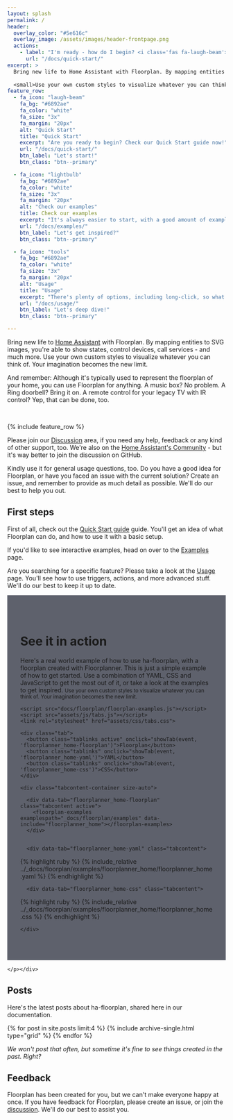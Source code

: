 ```yaml
---
layout: splash
permalink: /
header:
  overlay_color: "#5e616c"
  overlay_image: /assets/images/header-frontpage.png
  actions:
    - label: "I'm ready - how do I begin? <i class='fas fa-laugh-beam'></i>"
      url: "/docs/quick-start/"
excerpt: >
  Bring new life to Home Assistant with Floorplan. By mapping entities to SVG images, you’re able to show states, control devices, call services - and much more.
  
  <small>Use your own custom styles to visualize whatever you can think of. Your imagination becomes the new limit.</small>
feature_row:
  - fa_icon: "laugh-beam"
    fa_bg: "#6892ae"
    fa_color: "white"
    fa_size: "3x"
    fa_margin: "20px"
    alt: "Quick Start"
    title: "Quick Start"
    excerpt: "Are you ready to begin? Check our Quick Start guide now!"
    url: "/docs/quick-start/"
    btn_label: "Let's start!"
    btn_class: "btn--primary"

  - fa_icon: "lightbulb"
    fa_bg: "#6892ae"
    fa_color: "white"
    fa_size: "3x"
    fa_margin: "20px"
    alt: "Check our examples"
    title: Check our examples
    excerpt: "It's always easier to start, with a good amount of examples. So, go get them!"
    url: "/docs/examples/"
    btn_label: "Let's get inspired?"
    btn_class: "btn--primary"

  - fa_icon: "tools"
    fa_bg: "#6892ae"
    fa_color: "white"
    fa_size: "3x"
    fa_margin: "20px"
    alt: "Usage"
    title: "Usage"
    excerpt: "There's plenty of options, including long-click, so what are you waiting for?"
    url: "/docs/usage/"
    btn_label: "Let's deep dive!"
    btn_class: "btn--primary"

---
```


Bring new life to [Home Assistant](https://www.home-assistant.io/) with Floorplan. By mapping entities to SVG images, you're able to show states, control devices, call services - and much more. Use your own custom styles to visualize whatever you can think of. Your imagination becomes the new limit.

And remember: Although it's typically used to represent the floorplan of your home, you can use Floorplan for anything. A music box? No problem. A Ring doorbell? Bring it on. A remote control for your legacy TV with IR control? Yep, that can be done, too.

<br>

{% include feature_row %}

Please join our [Discussion](https://github.com/ExperienceLovelace/ha-floorplan/discussions) area, if you need any help, feedback or any kind of other support, too. We're also on the [Home Assistant's Community](https://community.home-assistant.io/t/floorplan-now-available-as-a-lovelace-card/115489) - but it's way better to join the discussion on GitHub.

Kindly use it for general usage questions, too. Do you have a good idea for Floorplan, or have you faced an issue with the current solution? Create an issue, and remember to provide as much detail as possible. We'll do our best to help you out.


## First steps

First of all, check out the [Quick Start guide](./docs/quick-start/) guide. You'll get an idea of what Floorplan can do, and how to use it with a basic setup.

If you'd like to see interactive examples, head on over to the [Examples](./docs/examples/) page.

Are you searching for a specific feature? Please take a look at the [Usage](./docs/usage/) page. You'll see how to use triggers, actions, and more advanced stuff. We'll do our best to keep it up to date.

<div class="page__hero--overlay" style="padding:50px 30px;background-color: #5e616c; background-image: url('/ha-floorplan/assets/images/bg-frontpage.png');">
    <div class="wrapper">
      <h1 id="page-title" class="page__title" itemprop="headline">See it in action</h1>
        <p class="page__lead">Here's a real world example of how to use ha-floorplan, with a floorplan created with Floorplanner. This is just a simple example of how to get started. Use a combination of YAML, CSS and JavaScript to get the most out of it, or take a look at the examples to get inspired.
<small>Use your own custom styles to visualize whatever you can think of. Your imagination becomes the new limit.</small>
</p>
<p>
  
  <div class="example_wrapper">


    <script src="docs/floorplan/floorplan-examples.js"></script>
    <script src="assets/js/tabs.js"></script>
    <link rel="stylesheet" href="assets/css/tabs.css">

    <div class="tab">
      <button class="tablinks active" onclick="showTab(event, 'floorplanner_home-floorplan')">Floorplan</button>
      <button class="tablinks" onclick="showTab(event, 'floorplanner_home-yaml')">YAML</button>
      <button class="tablinks" onclick="showTab(event, 'floorplanner_home-css')">CSS</button>
    </div>

    <div class="tabcontent-container size-auto">

      <div data-tab="floorplanner_home-floorplan" class="tabcontent active">
        <floorplan-examples examplespath="_docs/floorplan/examples" data-include="floorplanner_home"></floorplan-examples>
      </div>
      
      
      <div data-tab="floorplanner_home-yaml" class="tabcontent">
  {% highlight ruby %}
  {% include_relative ../_docs/floorplan/examples/floorplanner_home/floorplanner_home.yaml %}
  {% endhighlight %}
      </div>

      <div data-tab="floorplanner_home-css" class="tabcontent">
  {% highlight ruby %}
  {% include_relative ../_docs/floorplan/examples/floorplanner_home/floorplanner_home.css %}
  {% endhighlight %}
      </div>
      

    </div>


</div>
  
  
  
  
  
  
    </p></div>
</div>


## Posts

Here's the latest posts about ha-floorplan, shared here in our documentation.

<div class="grid__wrapper">
  {% for post in site.posts limit:4 %}
    {% include archive-single.html type="grid" %}
  {% endfor %}
</div>

<div style="clear:both"><!-- the frid_wrapper will break the layout, if not cleared --></div>

_We won't post that often, but sometime it's fine to see things created in the past. Right?_


## Feedback

Floorplan has been created for you, but we can't make everyone happy at once. If you have feedback for Floorplan, please create an issue, or join the [discussion](https://github.com/ExperienceLovelace/ha-floorplan/discussions). We'll do our best to assist you.
